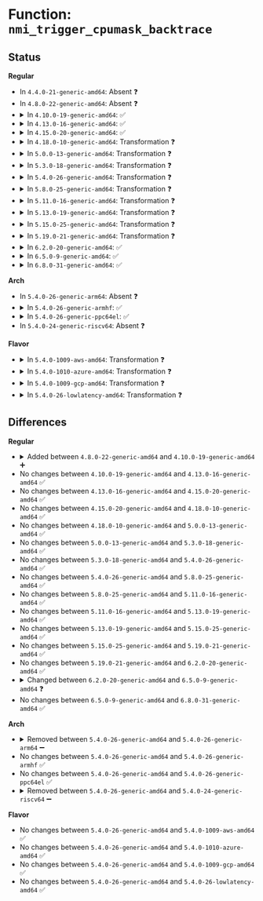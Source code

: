 # Function: <code>nmi_trigger_cpumask_backtrace</code>

## Status
<b>Regular</b>
<ul>
<li>
In <code>4.4.0-21-generic-amd64</code>: Absent ❓
</li>
<li>
In <code>4.8.0-22-generic-amd64</code>: Absent ❓
</li>
<li>
<details>
<summary>In <code>4.10.0-19-generic-amd64</code>: ✅</summary>

```c
void nmi_trigger_cpumask_backtrace(const cpumask_t * mask, bool exclude_self, void (*)(cpumask_t *) raise)
```

```json
{
  "name": "nmi_trigger_cpumask_backtrace",
  "collision_type": "Unique Global",
  "inline_type": "No",
  "funcs": [
    {
      "addr": 18446744071583367200,
      "name": "nmi_trigger_cpumask_backtrace",
      "external": true,
      "loc": "lib/nmi_backtrace.c:34",
      "file": "lib/nmi_backtrace.c",
      "inline": "seen, unknown",
      "caller_inline": [],
      "caller_func": [
        "arch/x86/kernel/apic/hw_nmi.c:arch_trigger_cpumask_backtrace"
      ]
    }
  ],
  "symbols": [
    {
      "addr": 18446744071583367200,
      "name": "nmi_trigger_cpumask_backtrace",
      "section": ".text",
      "bind": "STB_GLOBAL",
      "size": 266
    }
  ]
}
```
</details>
</li>
<li>
<details>
<summary>In <code>4.13.0-16-generic-amd64</code>: ✅</summary>

```c
void nmi_trigger_cpumask_backtrace(const cpumask_t * mask, bool exclude_self, void (*)(cpumask_t *) raise)
```

```json
{
  "name": "nmi_trigger_cpumask_backtrace",
  "collision_type": "Unique Global",
  "inline_type": "No",
  "funcs": [
    {
      "addr": 18446744071588216256,
      "name": "nmi_trigger_cpumask_backtrace",
      "external": true,
      "loc": "lib/nmi_backtrace.c:35",
      "file": "lib/nmi_backtrace.c",
      "inline": "seen, unknown",
      "caller_inline": [],
      "caller_func": [
        "arch/x86/kernel/apic/hw_nmi.c:arch_trigger_cpumask_backtrace"
      ]
    }
  ],
  "symbols": [
    {
      "addr": 18446744071588216256,
      "name": "nmi_trigger_cpumask_backtrace",
      "section": ".text",
      "bind": "STB_GLOBAL",
      "size": 286
    }
  ]
}
```
</details>
</li>
<li>
<details>
<summary>In <code>4.15.0-20-generic-amd64</code>: ✅</summary>

```c
void nmi_trigger_cpumask_backtrace(const cpumask_t * mask, bool exclude_self, void (*)(cpumask_t *) raise)
```

```json
{
  "name": "nmi_trigger_cpumask_backtrace",
  "collision_type": "Unique Global",
  "inline_type": "No",
  "funcs": [
    {
      "addr": 18446744071588766208,
      "name": "nmi_trigger_cpumask_backtrace",
      "external": true,
      "loc": "lib/nmi_backtrace.c:36",
      "file": "lib/nmi_backtrace.c",
      "inline": "seen, unknown",
      "caller_inline": [],
      "caller_func": [
        "arch/x86/kernel/apic/hw_nmi.c:arch_trigger_cpumask_backtrace"
      ]
    }
  ],
  "symbols": [
    {
      "addr": 18446744071588766208,
      "name": "nmi_trigger_cpumask_backtrace",
      "section": ".text",
      "bind": "STB_GLOBAL",
      "size": 289
    }
  ]
}
```
</details>
</li>
<li>
<details>
<summary>In <code>4.18.0-10-generic-amd64</code>: Transformation ❓</summary>

```c
void nmi_trigger_cpumask_backtrace(const cpumask_t * mask, bool exclude_self, void (*)(cpumask_t *) raise)
```

```json
{
  "name": "nmi_trigger_cpumask_backtrace",
  "collision_type": "Unique Global",
  "inline_type": "No",
  "funcs": [
    {
      "addr": 0,
      "name": "nmi_trigger_cpumask_backtrace",
      "external": true,
      "loc": "lib/nmi_backtrace.c:36",
      "file": "lib/nmi_backtrace.c",
      "inline": "seen, unknown",
      "caller_inline": [],
      "caller_func": [
        "arch/x86/kernel/apic/hw_nmi.c:arch_trigger_cpumask_backtrace"
      ]
    }
  ],
  "symbols": [
    {
      "addr": 18446744071589145269,
      "name": "nmi_trigger_cpumask_backtrace.cold.5",
      "section": ".text",
      "bind": "STB_LOCAL",
      "size": 57
    },
    {
      "addr": 18446744071589144944,
      "name": "nmi_trigger_cpumask_backtrace",
      "section": ".text",
      "bind": "STB_GLOBAL",
      "size": 243
    }
  ]
}
```
</details>
</li>
<li>
<details>
<summary>In <code>5.0.0-13-generic-amd64</code>: Transformation ❓</summary>

```c
void nmi_trigger_cpumask_backtrace(const cpumask_t * mask, bool exclude_self, void (*)(cpumask_t *) raise)
```

```json
{
  "name": "nmi_trigger_cpumask_backtrace",
  "collision_type": "Unique Global",
  "inline_type": "No",
  "funcs": [
    {
      "addr": 0,
      "name": "nmi_trigger_cpumask_backtrace",
      "external": true,
      "loc": "lib/nmi_backtrace.c:36",
      "file": "lib/nmi_backtrace.c",
      "inline": "seen, unknown",
      "caller_inline": [],
      "caller_func": [
        "arch/x86/kernel/apic/hw_nmi.c:arch_trigger_cpumask_backtrace"
      ]
    }
  ],
  "symbols": [
    {
      "addr": 18446744071589380405,
      "name": "nmi_trigger_cpumask_backtrace.cold.6",
      "section": ".text",
      "bind": "STB_LOCAL",
      "size": 57
    },
    {
      "addr": 18446744071589380080,
      "name": "nmi_trigger_cpumask_backtrace",
      "section": ".text",
      "bind": "STB_GLOBAL",
      "size": 243
    }
  ]
}
```
</details>
</li>
<li>
<details>
<summary>In <code>5.3.0-18-generic-amd64</code>: Transformation ❓</summary>

```c
void nmi_trigger_cpumask_backtrace(const cpumask_t * mask, bool exclude_self, void (*)(cpumask_t *) raise)
```

```json
{
  "name": "nmi_trigger_cpumask_backtrace",
  "collision_type": "Unique Global",
  "inline_type": "No",
  "funcs": [
    {
      "addr": 0,
      "name": "nmi_trigger_cpumask_backtrace",
      "external": true,
      "loc": "lib/nmi_backtrace.c:36",
      "file": "lib/nmi_backtrace.c",
      "inline": "seen, unknown",
      "caller_inline": [],
      "caller_func": [
        "arch/x86/kernel/apic/hw_nmi.c:arch_trigger_cpumask_backtrace"
      ]
    }
  ],
  "symbols": [
    {
      "addr": 18446744071589837453,
      "name": "nmi_trigger_cpumask_backtrace.cold",
      "section": ".text",
      "bind": "STB_LOCAL",
      "size": 57
    },
    {
      "addr": 18446744071589837136,
      "name": "nmi_trigger_cpumask_backtrace",
      "section": ".text",
      "bind": "STB_GLOBAL",
      "size": 234
    }
  ]
}
```
</details>
</li>
<li>
<details>
<summary>In <code>5.4.0-26-generic-amd64</code>: Transformation ❓</summary>

```c
void nmi_trigger_cpumask_backtrace(const cpumask_t * mask, bool exclude_self, void (*)(cpumask_t *) raise)
```

```json
{
  "name": "nmi_trigger_cpumask_backtrace",
  "collision_type": "Unique Global",
  "inline_type": "No",
  "funcs": [
    {
      "addr": 0,
      "name": "nmi_trigger_cpumask_backtrace",
      "external": true,
      "loc": "lib/nmi_backtrace.c:36",
      "file": "lib/nmi_backtrace.c",
      "inline": "seen, unknown",
      "caller_inline": [],
      "caller_func": [
        "arch/x86/kernel/apic/hw_nmi.c:arch_trigger_cpumask_backtrace"
      ]
    }
  ],
  "symbols": [
    {
      "addr": 18446744071590063597,
      "name": "nmi_trigger_cpumask_backtrace.cold",
      "section": ".text",
      "bind": "STB_LOCAL",
      "size": 57
    },
    {
      "addr": 18446744071590063280,
      "name": "nmi_trigger_cpumask_backtrace",
      "section": ".text",
      "bind": "STB_GLOBAL",
      "size": 234
    }
  ]
}
```
</details>
</li>
<li>
<details>
<summary>In <code>5.8.0-25-generic-amd64</code>: Transformation ❓</summary>

```c
void nmi_trigger_cpumask_backtrace(const cpumask_t * mask, bool exclude_self, void (*)(cpumask_t *) raise)
```

```json
{
  "name": "nmi_trigger_cpumask_backtrace",
  "collision_type": "Unique Global",
  "inline_type": "No",
  "funcs": [
    {
      "addr": 0,
      "name": "nmi_trigger_cpumask_backtrace",
      "external": true,
      "loc": "lib/nmi_backtrace.c:36",
      "file": "lib/nmi_backtrace.c",
      "inline": "seen, unknown",
      "caller_inline": [],
      "caller_func": [
        "arch/x86/kernel/apic/hw_nmi.c:arch_trigger_cpumask_backtrace"
      ]
    }
  ],
  "symbols": [
    {
      "addr": 18446744071585060494,
      "name": "nmi_trigger_cpumask_backtrace.cold",
      "section": ".text",
      "bind": "STB_LOCAL",
      "size": 57
    },
    {
      "addr": 18446744071585060176,
      "name": "nmi_trigger_cpumask_backtrace",
      "section": ".text",
      "bind": "STB_GLOBAL",
      "size": 235
    }
  ]
}
```
</details>
</li>
<li>
<details>
<summary>In <code>5.11.0-16-generic-amd64</code>: Transformation ❓</summary>

```c
void nmi_trigger_cpumask_backtrace(const cpumask_t * mask, bool exclude_self, void (*)(cpumask_t *) raise)
```

```json
{
  "name": "nmi_trigger_cpumask_backtrace",
  "collision_type": "Unique Global",
  "inline_type": "No",
  "funcs": [
    {
      "addr": 0,
      "name": "nmi_trigger_cpumask_backtrace",
      "external": true,
      "loc": "lib/nmi_backtrace.c:36",
      "file": "lib/nmi_backtrace.c",
      "inline": "seen, unknown",
      "caller_inline": [],
      "caller_func": [
        "arch/x86/kernel/apic/hw_nmi.c:arch_trigger_cpumask_backtrace"
      ]
    }
  ],
  "symbols": [
    {
      "addr": 18446744071591382138,
      "name": "nmi_trigger_cpumask_backtrace.cold",
      "section": ".text",
      "bind": "STB_LOCAL",
      "size": 57
    },
    {
      "addr": 18446744071585209616,
      "name": "nmi_trigger_cpumask_backtrace",
      "section": ".text",
      "bind": "STB_GLOBAL",
      "size": 235
    }
  ]
}
```
</details>
</li>
<li>
<details>
<summary>In <code>5.13.0-19-generic-amd64</code>: Transformation ❓</summary>

```c
void nmi_trigger_cpumask_backtrace(const cpumask_t * mask, bool exclude_self, void (*)(cpumask_t *) raise)
```

```json
{
  "name": "nmi_trigger_cpumask_backtrace",
  "collision_type": "Unique Global",
  "inline_type": "No",
  "funcs": [
    {
      "addr": 0,
      "name": "nmi_trigger_cpumask_backtrace",
      "external": true,
      "loc": "lib/nmi_backtrace.c:36",
      "file": "lib/nmi_backtrace.c",
      "inline": "seen, unknown",
      "caller_inline": [],
      "caller_func": [
        "arch/x86/kernel/apic/hw_nmi.c:arch_trigger_cpumask_backtrace"
      ]
    }
  ],
  "symbols": [
    {
      "addr": 18446744071591324573,
      "name": "nmi_trigger_cpumask_backtrace.cold",
      "section": ".text",
      "bind": "STB_LOCAL",
      "size": 57
    },
    {
      "addr": 18446744071585092592,
      "name": "nmi_trigger_cpumask_backtrace",
      "section": ".text",
      "bind": "STB_GLOBAL",
      "size": 235
    }
  ]
}
```
</details>
</li>
<li>
<details>
<summary>In <code>5.15.0-25-generic-amd64</code>: Transformation ❓</summary>

```c
void nmi_trigger_cpumask_backtrace(const cpumask_t * mask, bool exclude_self, void (*)(cpumask_t *) raise)
```

```json
{
  "name": "nmi_trigger_cpumask_backtrace",
  "collision_type": "Unique Global",
  "inline_type": "No",
  "funcs": [
    {
      "addr": 0,
      "name": "nmi_trigger_cpumask_backtrace",
      "external": true,
      "loc": "lib/nmi_backtrace.c:36",
      "file": "lib/nmi_backtrace.c",
      "inline": "seen, unknown",
      "caller_inline": [],
      "caller_func": [
        "arch/x86/kernel/apic/hw_nmi.c:arch_trigger_cpumask_backtrace"
      ]
    }
  ],
  "symbols": [
    {
      "addr": 18446744071592342708,
      "name": "nmi_trigger_cpumask_backtrace.cold",
      "section": ".text",
      "bind": "STB_LOCAL",
      "size": 57
    },
    {
      "addr": 18446744071585540192,
      "name": "nmi_trigger_cpumask_backtrace",
      "section": ".text",
      "bind": "STB_GLOBAL",
      "size": 235
    }
  ]
}
```
</details>
</li>
<li>
<details>
<summary>In <code>5.19.0-21-generic-amd64</code>: Transformation ❓</summary>

```c
void nmi_trigger_cpumask_backtrace(const cpumask_t * mask, bool exclude_self, void (*)(cpumask_t *) raise)
```

```json
{
  "name": "nmi_trigger_cpumask_backtrace",
  "collision_type": "Unique Global",
  "inline_type": "No",
  "funcs": [
    {
      "addr": 0,
      "name": "nmi_trigger_cpumask_backtrace",
      "external": true,
      "loc": "lib/nmi_backtrace.c:36",
      "file": "lib/nmi_backtrace.c",
      "inline": "seen, unknown",
      "caller_inline": [],
      "caller_func": [
        "arch/x86/kernel/apic/hw_nmi.c:arch_trigger_cpumask_backtrace"
      ]
    }
  ],
  "symbols": [
    {
      "addr": 18446744071594204270,
      "name": "nmi_trigger_cpumask_backtrace.cold",
      "section": ".text",
      "bind": "STB_LOCAL",
      "size": 57
    },
    {
      "addr": 18446744071586694816,
      "name": "nmi_trigger_cpumask_backtrace",
      "section": ".text",
      "bind": "STB_GLOBAL",
      "size": 290
    }
  ]
}
```
</details>
</li>
<li>
<details>
<summary>In <code>6.2.0-20-generic-amd64</code>: ✅</summary>

```c
void nmi_trigger_cpumask_backtrace(const cpumask_t * mask, bool exclude_self, void (*)(cpumask_t *) raise)
```

```json
{
  "name": "nmi_trigger_cpumask_backtrace",
  "collision_type": "Unique Global",
  "inline_type": "No",
  "funcs": [
    {
      "addr": 18446744071595856240,
      "name": "nmi_trigger_cpumask_backtrace",
      "external": true,
      "loc": "lib/nmi_backtrace.c:36",
      "file": "lib/nmi_backtrace.c",
      "inline": "seen, unknown",
      "caller_inline": [],
      "caller_func": [
        "arch/x86/kernel/apic/hw_nmi.c:arch_trigger_cpumask_backtrace"
      ]
    }
  ],
  "symbols": [
    {
      "addr": 18446744071595856240,
      "name": "nmi_trigger_cpumask_backtrace",
      "section": ".text",
      "bind": "STB_GLOBAL",
      "size": 324
    }
  ]
}
```
</details>
</li>
<li>
<details>
<summary>In <code>6.5.0-9-generic-amd64</code>: ✅</summary>

```c
void nmi_trigger_cpumask_backtrace(const cpumask_t * mask, int exclude_cpu, void (*)(cpumask_t *) raise)
```

```json
{
  "name": "nmi_trigger_cpumask_backtrace",
  "collision_type": "Unique Global",
  "inline_type": "No",
  "funcs": [
    {
      "addr": 18446744071596373120,
      "name": "nmi_trigger_cpumask_backtrace",
      "external": true,
      "loc": "lib/nmi_backtrace.c:36",
      "file": "lib/nmi_backtrace.c",
      "inline": "seen, unknown",
      "caller_inline": [],
      "caller_func": [
        "arch/x86/kernel/apic/hw_nmi.c:arch_trigger_cpumask_backtrace"
      ]
    }
  ],
  "symbols": [
    {
      "addr": 18446744071596373120,
      "name": "nmi_trigger_cpumask_backtrace",
      "section": ".text",
      "bind": "STB_GLOBAL",
      "size": 352
    }
  ]
}
```
</details>
</li>
<li>
<details>
<summary>In <code>6.8.0-31-generic-amd64</code>: ✅</summary>

```c
void nmi_trigger_cpumask_backtrace(const cpumask_t * mask, int exclude_cpu, void (*)(cpumask_t *) raise)
```

```json
{
  "name": "nmi_trigger_cpumask_backtrace",
  "collision_type": "Unique Global",
  "inline_type": "No",
  "funcs": [
    {
      "addr": 18446744071597266480,
      "name": "nmi_trigger_cpumask_backtrace",
      "external": true,
      "loc": "lib/nmi_backtrace.c:36",
      "file": "lib/nmi_backtrace.c",
      "inline": "seen, unknown",
      "caller_inline": [],
      "caller_func": [
        "arch/x86/kernel/apic/hw_nmi.c:arch_trigger_cpumask_backtrace"
      ]
    }
  ],
  "symbols": [
    {
      "addr": 18446744071597266480,
      "name": "nmi_trigger_cpumask_backtrace",
      "section": ".text",
      "bind": "STB_GLOBAL",
      "size": 352
    }
  ]
}
```
</details>
</li>
</ul>
<b>Arch</b>
<ul>
<li>
In <code>5.4.0-26-generic-arm64</code>: Absent ❓
</li>
<li>
<details>
<summary>In <code>5.4.0-26-generic-armhf</code>: ✅</summary>

```c
void nmi_trigger_cpumask_backtrace(const cpumask_t * mask, bool exclude_self, void (*)(cpumask_t *) raise)
```

```json
{
  "name": "nmi_trigger_cpumask_backtrace",
  "collision_type": "Unique Global",
  "inline_type": "No",
  "funcs": [
    {
      "addr": 3236459660,
      "name": "nmi_trigger_cpumask_backtrace",
      "external": true,
      "loc": "lib/nmi_backtrace.c:36",
      "file": "lib/nmi_backtrace.c",
      "inline": "seen, unknown",
      "caller_inline": [],
      "caller_func": [
        "arch/arm/kernel/smp.c:arch_trigger_cpumask_backtrace"
      ]
    }
  ],
  "symbols": [
    {
      "addr": 3236459660,
      "name": "nmi_trigger_cpumask_backtrace",
      "section": ".text",
      "bind": "STB_GLOBAL",
      "size": 328
    }
  ]
}
```
</details>
</li>
<li>
<details>
<summary>In <code>5.4.0-26-generic-ppc64el</code>: ✅</summary>

```c
void nmi_trigger_cpumask_backtrace(const cpumask_t * mask, bool exclude_self, void (*)(cpumask_t *) raise)
```

```json
{
  "name": "nmi_trigger_cpumask_backtrace",
  "collision_type": "Unique Global",
  "inline_type": "No",
  "funcs": [
    {
      "addr": 13835058055297691824,
      "name": "nmi_trigger_cpumask_backtrace",
      "external": true,
      "loc": "lib/nmi_backtrace.c:36",
      "file": "lib/nmi_backtrace.c",
      "inline": "seen, unknown",
      "caller_inline": [],
      "caller_func": [
        "arch/powerpc/kernel/stacktrace.c:arch_trigger_cpumask_backtrace"
      ]
    }
  ],
  "symbols": [
    {
      "addr": 13835058055297691824,
      "name": "nmi_trigger_cpumask_backtrace",
      "section": ".text",
      "bind": "STB_GLOBAL",
      "size": 464
    }
  ]
}
```
</details>
</li>
<li>
In <code>5.4.0-24-generic-riscv64</code>: Absent ❓
</li>
</ul>
<b>Flavor</b>
<ul>
<li>
<details>
<summary>In <code>5.4.0-1009-aws-amd64</code>: Transformation ❓</summary>

```c
void nmi_trigger_cpumask_backtrace(const cpumask_t * mask, bool exclude_self, void (*)(cpumask_t *) raise)
```

```json
{
  "name": "nmi_trigger_cpumask_backtrace",
  "collision_type": "Unique Global",
  "inline_type": "No",
  "funcs": [
    {
      "addr": 0,
      "name": "nmi_trigger_cpumask_backtrace",
      "external": true,
      "loc": "lib/nmi_backtrace.c:36",
      "file": "lib/nmi_backtrace.c",
      "inline": "seen, unknown",
      "caller_inline": [],
      "caller_func": [
        "arch/x86/kernel/apic/hw_nmi.c:arch_trigger_cpumask_backtrace"
      ]
    }
  ],
  "symbols": [
    {
      "addr": 18446744071589665853,
      "name": "nmi_trigger_cpumask_backtrace.cold",
      "section": ".text",
      "bind": "STB_LOCAL",
      "size": 57
    },
    {
      "addr": 18446744071589665536,
      "name": "nmi_trigger_cpumask_backtrace",
      "section": ".text",
      "bind": "STB_GLOBAL",
      "size": 234
    }
  ]
}
```
</details>
</li>
<li>
<details>
<summary>In <code>5.4.0-1010-azure-amd64</code>: Transformation ❓</summary>

```c
void nmi_trigger_cpumask_backtrace(const cpumask_t * mask, bool exclude_self, void (*)(cpumask_t *) raise)
```

```json
{
  "name": "nmi_trigger_cpumask_backtrace",
  "collision_type": "Unique Global",
  "inline_type": "No",
  "funcs": [
    {
      "addr": 0,
      "name": "nmi_trigger_cpumask_backtrace",
      "external": true,
      "loc": "lib/nmi_backtrace.c:36",
      "file": "lib/nmi_backtrace.c",
      "inline": "seen, unknown",
      "caller_inline": [],
      "caller_func": [
        "arch/x86/kernel/apic/hw_nmi.c:arch_trigger_cpumask_backtrace"
      ]
    }
  ],
  "symbols": [
    {
      "addr": 18446744071589391677,
      "name": "nmi_trigger_cpumask_backtrace.cold",
      "section": ".text",
      "bind": "STB_LOCAL",
      "size": 57
    },
    {
      "addr": 18446744071589391360,
      "name": "nmi_trigger_cpumask_backtrace",
      "section": ".text",
      "bind": "STB_GLOBAL",
      "size": 234
    }
  ]
}
```
</details>
</li>
<li>
<details>
<summary>In <code>5.4.0-1009-gcp-amd64</code>: Transformation ❓</summary>

```c
void nmi_trigger_cpumask_backtrace(const cpumask_t * mask, bool exclude_self, void (*)(cpumask_t *) raise)
```

```json
{
  "name": "nmi_trigger_cpumask_backtrace",
  "collision_type": "Unique Global",
  "inline_type": "No",
  "funcs": [
    {
      "addr": 0,
      "name": "nmi_trigger_cpumask_backtrace",
      "external": true,
      "loc": "lib/nmi_backtrace.c:36",
      "file": "lib/nmi_backtrace.c",
      "inline": "seen, unknown",
      "caller_inline": [],
      "caller_func": [
        "arch/x86/kernel/apic/hw_nmi.c:arch_trigger_cpumask_backtrace"
      ]
    }
  ],
  "symbols": [
    {
      "addr": 18446744071590109229,
      "name": "nmi_trigger_cpumask_backtrace.cold",
      "section": ".text",
      "bind": "STB_LOCAL",
      "size": 57
    },
    {
      "addr": 18446744071590108912,
      "name": "nmi_trigger_cpumask_backtrace",
      "section": ".text",
      "bind": "STB_GLOBAL",
      "size": 234
    }
  ]
}
```
</details>
</li>
<li>
<details>
<summary>In <code>5.4.0-26-lowlatency-amd64</code>: Transformation ❓</summary>

```c
void nmi_trigger_cpumask_backtrace(const cpumask_t * mask, bool exclude_self, void (*)(cpumask_t *) raise)
```

```json
{
  "name": "nmi_trigger_cpumask_backtrace",
  "collision_type": "Unique Global",
  "inline_type": "No",
  "funcs": [
    {
      "addr": 0,
      "name": "nmi_trigger_cpumask_backtrace",
      "external": true,
      "loc": "lib/nmi_backtrace.c:36",
      "file": "lib/nmi_backtrace.c",
      "inline": "seen, unknown",
      "caller_inline": [],
      "caller_func": [
        "arch/x86/kernel/apic/hw_nmi.c:arch_trigger_cpumask_backtrace"
      ]
    }
  ],
  "symbols": [
    {
      "addr": 18446744071590159563,
      "name": "nmi_trigger_cpumask_backtrace.cold",
      "section": ".text",
      "bind": "STB_LOCAL",
      "size": 57
    },
    {
      "addr": 18446744071590159216,
      "name": "nmi_trigger_cpumask_backtrace",
      "section": ".text",
      "bind": "STB_GLOBAL",
      "size": 264
    }
  ]
}
```
</details>
</li>
</ul>

## Differences
<b>Regular</b>
<ul>
<li>
<details>
<summary>Added between <code>4.8.0-22-generic-amd64</code> and <code>4.10.0-19-generic-amd64</code> ➕</summary>

```c
void nmi_trigger_cpumask_backtrace(const cpumask_t * mask, bool exclude_self, void (*)(cpumask_t *) raise)
```
</details>
</li>
<li>
No changes between <code>4.10.0-19-generic-amd64</code> and <code>4.13.0-16-generic-amd64</code> ✅
</li>
<li>
No changes between <code>4.13.0-16-generic-amd64</code> and <code>4.15.0-20-generic-amd64</code> ✅
</li>
<li>
No changes between <code>4.15.0-20-generic-amd64</code> and <code>4.18.0-10-generic-amd64</code> ✅
</li>
<li>
No changes between <code>4.18.0-10-generic-amd64</code> and <code>5.0.0-13-generic-amd64</code> ✅
</li>
<li>
No changes between <code>5.0.0-13-generic-amd64</code> and <code>5.3.0-18-generic-amd64</code> ✅
</li>
<li>
No changes between <code>5.3.0-18-generic-amd64</code> and <code>5.4.0-26-generic-amd64</code> ✅
</li>
<li>
No changes between <code>5.4.0-26-generic-amd64</code> and <code>5.8.0-25-generic-amd64</code> ✅
</li>
<li>
No changes between <code>5.8.0-25-generic-amd64</code> and <code>5.11.0-16-generic-amd64</code> ✅
</li>
<li>
No changes between <code>5.11.0-16-generic-amd64</code> and <code>5.13.0-19-generic-amd64</code> ✅
</li>
<li>
No changes between <code>5.13.0-19-generic-amd64</code> and <code>5.15.0-25-generic-amd64</code> ✅
</li>
<li>
No changes between <code>5.15.0-25-generic-amd64</code> and <code>5.19.0-21-generic-amd64</code> ✅
</li>
<li>
No changes between <code>5.19.0-21-generic-amd64</code> and <code>6.2.0-20-generic-amd64</code> ✅
</li>
<li>
<details>
<summary>Changed between <code>6.2.0-20-generic-amd64</code> and <code>6.5.0-9-generic-amd64</code> ❓</summary>
<ul>
<li>
<b>Param added. </b>
<code>int exclude_cpu</code>
</li>
<li>
<b>Param removed. </b>
<code>bool exclude_self</code>
</li>
</ul>
</details>
</li>
<li>
No changes between <code>6.5.0-9-generic-amd64</code> and <code>6.8.0-31-generic-amd64</code> ✅
</li>
</ul>
<b>Arch</b>
<ul>
<li>
<details>
<summary>Removed between <code>5.4.0-26-generic-amd64</code> and <code>5.4.0-26-generic-arm64</code> ➖</summary>

```c
void nmi_trigger_cpumask_backtrace(const cpumask_t * mask, bool exclude_self, void (*)(cpumask_t *) raise)
```
</details>
</li>
<li>
No changes between <code>5.4.0-26-generic-amd64</code> and <code>5.4.0-26-generic-armhf</code> ✅
</li>
<li>
No changes between <code>5.4.0-26-generic-amd64</code> and <code>5.4.0-26-generic-ppc64el</code> ✅
</li>
<li>
<details>
<summary>Removed between <code>5.4.0-26-generic-amd64</code> and <code>5.4.0-24-generic-riscv64</code> ➖</summary>

```c
void nmi_trigger_cpumask_backtrace(const cpumask_t * mask, bool exclude_self, void (*)(cpumask_t *) raise)
```
</details>
</li>
</ul>
<b>Flavor</b>
<ul>
<li>
No changes between <code>5.4.0-26-generic-amd64</code> and <code>5.4.0-1009-aws-amd64</code> ✅
</li>
<li>
No changes between <code>5.4.0-26-generic-amd64</code> and <code>5.4.0-1010-azure-amd64</code> ✅
</li>
<li>
No changes between <code>5.4.0-26-generic-amd64</code> and <code>5.4.0-1009-gcp-amd64</code> ✅
</li>
<li>
No changes between <code>5.4.0-26-generic-amd64</code> and <code>5.4.0-26-lowlatency-amd64</code> ✅
</li>
</ul>
